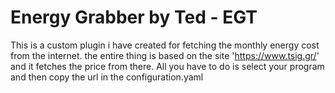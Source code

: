 # Energy Grabber by Ted - EGT
This is a custom plugin i have created for fetching the monthly energy cost from the internet. the entire thing is based on the site 'https://www.tsig.gr/' and it fetches the price from there. All you have to do is select your program and then copy the url in the configuration.yaml
